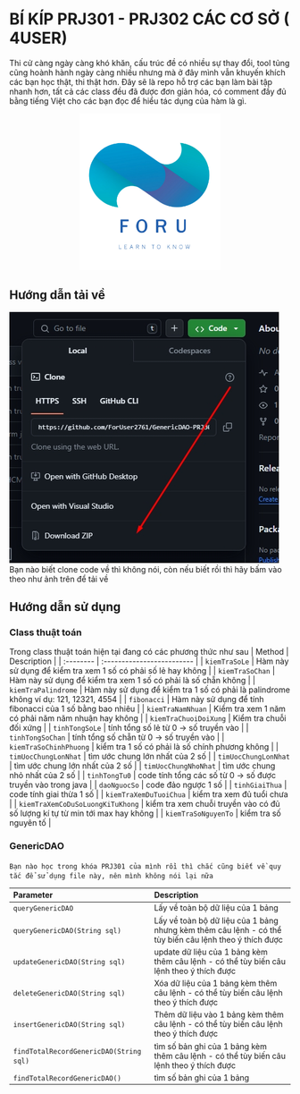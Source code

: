 # BÍ KÍP PRJ301 - PRJ302 CÁC CƠ SỞ ( 4USER)

Thi cử càng ngày càng khó khăn, cấu trúc đề có nhiều sự thay đổi, tool tủng cũng hoành hành ngày càng nhiều nhưng mà ở đây mình vẫn khuyến khích các bạn học thật, thi thật hơn. Đây sẽ là repo hỗ trợ các bạn làm bài tập nhanh hơn, tất cả các class đều đã được đơn giản hóa, có comment đầy đủ bằng tiếng Việt cho các bạn đọc để hiểu tác dụng của hàm là gì.


<p align="center">
  <img src="readme/foru%20png.png" alt="App Screenshot" width="50%"/>
</p>

## Hướng dẫn tải về
![App Screenshot](readme/huong%20dan%20tai%20ve.jpg)
Bạn nào biết clone code về thì không nói, còn nếu biết rồi thì hãy bấm vào theo như ảnh trên để tải về

## Hướng dẫn sử dụng

### Class thuật toán
Trong class thuật toán hiện tại đang có các phương thức như sau
| Method |    Description                |
| :-------- | :------------------------- |
| `kiemTraSoLe` | Hàm này sử dụng để kiểm tra xem 1 số có phải số lẻ hay không |
| `kiemTraSoChan` | Hàm này sử dụng để kiểm tra xem 1 số có phải là số chẵn không |
| `kiemTraPalindrome` | Hàm này sử dụng để kiểm tra 1 số có phải là palindrome không ví dụ: 121, 12321, 4554 |
| `fibonacci` | Hàm này sử dụng để tính fibonacci của 1 số bằng bao nhiêu |
| `kiemTraNamNhuan` | Kiểm tra xem 1 năm có phải năm năm nhuận hay không |
| `kiemTraChuoiDoiXung` | Kiểm tra chuỗi đối xứng |
| `tinhTongSoLe` | tính tổng số lẻ từ 0 -> số truyền vào |
| `tinhTongSoChan` | tính tổng số chẵn từ 0 -> số truyền vào |
| `kiemTraSoChinhPhuong` | kiểm tra 1 số có phải là số chính phương không |
| `timUocChungLonNhat` | tìm ước chung lớn nhất của 2 số |
| `timUocChungLonNhat` | tìm ước chung lớn nhất của 2 số |
| `timUocChungNhoNhat` | tìm ước chung nhỏ nhất của 2 số |
| `tinhTongTu0` | code tính tổng các số từ 0 -> số được truyền vào trong java |
| `daoNguocSo` | code đảo ngược 1 số |
| `tinhGiaiThua` | code tính giai thừa 1 số |
| `kiemTraXemDuTuoiChua` | kiểm tra xem đủ tuổi chưa |
| `kiemTraXemCoDuSoLuongKiTuKhong` | kiểm tra xem chuỗi truyền vào có đủ số lượng kí tự từ min tới max hay không |
| `kiemTraSoNguyenTo` | kiểm tra số nguyên tố |

### GenericDAO
`` Bạn nào học trong khóa PRJ301 của mình rồi thì chắc cũng biết về quy tắc để sử dụng file này, nên mình không nói lại nữa ``

| Parameter |    Description                |
| :-------- | :------------------------- |
| `queryGenericDAO` | Lấy về toàn bộ dữ liệu của 1 bảng |
| `queryGenericDAO(String sql)` | Lấy về toàn bộ dữ liệu của 1 bảng nhưng kèm thêm câu lệnh - có thể tùy biến câu lệnh theo ý thích được |
| `updateGenericDAO(String sql)` | update dữ liệu của 1 bảng kèm thêm câu lệnh - có thể tùy biến câu lệnh theo ý thích được |
| `deleteGenericDAO(String sql)` | Xóa dữ liệu của 1 bảng kèm thêm câu lệnh - có thể tùy biến câu lệnh theo ý thích được |
| `insertGenericDAO(String sql)` | Thêm dữ liệu vào 1 bảng kèm thêm câu lệnh - có thể tùy biến câu lệnh theo ý thích được |
| `findTotalRecordGenericDAO(String sql)` | tìm số bản ghi của 1 bảng kèm thêm câu lệnh - có thể tùy biến câu lệnh theo ý thích được |
| `findTotalRecordGenericDAO()` | tìm số bản ghi của 1 bảng |

